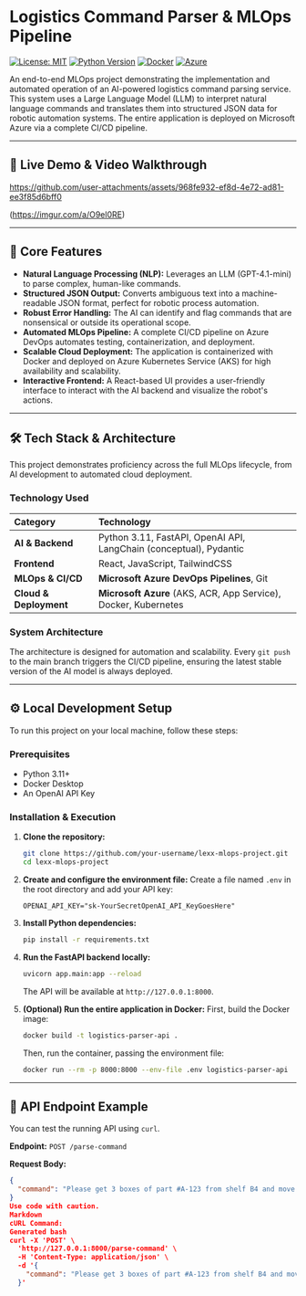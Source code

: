 # Logistics Command Parser & MLOps Pipeline

[![License: MIT](https://img.shields.io/badge/License-MIT-blue.svg)](https://opensource.org/licenses/MIT)
[![Python Version](https://img.shields.io/badge/python-3.11-blue.svg)](https://www.python.org/downloads/release/python-311/)
[![Docker](https://img.shields.io/badge/docker-%230db7ed.svg?style=for-the-badge&logo=docker&logoColor=white)](https://www.docker.com/)
[![Azure](https://img.shields.io/badge/azure-%230072C6.svg?style=for-the-badge&logo=microsoftazure&logoColor=white)](https://azure.microsoft.com/)

An end-to-end MLOps project demonstrating the implementation and automated operation of an AI-powered logistics command parsing service. This system uses a Large Language Model (LLM) to interpret natural language commands and translates them into structured JSON data for robotic automation systems. The entire application is deployed on Microsoft Azure via a complete CI/CD pipeline.

---

## 🚀 Live Demo & Video Walkthrough

https://github.com/user-attachments/assets/968fe932-ef8d-4e72-ad81-ee3f85d6bff0




(https://imgur.com/a/O9el0RE)

---

## 🌟 Core Features

- **Natural Language Processing (NLP):** Leverages an LLM (GPT-4.1-mini) to parse complex, human-like commands.
- **Structured JSON Output:** Converts ambiguous text into a machine-readable JSON format, perfect for robotic process automation.
- **Robust Error Handling:** The AI can identify and flag commands that are nonsensical or outside its operational scope.
- **Automated MLOps Pipeline:** A complete CI/CD pipeline on Azure DevOps automates testing, containerization, and deployment.
- **Scalable Cloud Deployment:** The application is containerized with Docker and deployed on Azure Kubernetes Service (AKS) for high availability and scalability.
- **Interactive Frontend:** A React-based UI provides a user-friendly interface to interact with the AI backend and visualize the robot's actions.

---

## 🛠️ Tech Stack & Architecture

This project demonstrates proficiency across the full MLOps lifecycle, from AI development to automated cloud deployment.

### Technology Used

| Category | Technology |
| :--- | :--- |
| **AI & Backend** | Python 3.11, FastAPI, OpenAI API, LangChain (conceptual), Pydantic |
| **Frontend** | React, JavaScript, TailwindCSS |
| **MLOps & CI/CD** | **Microsoft Azure DevOps Pipelines**, Git |
| **Cloud & Deployment**| **Microsoft Azure** (AKS, ACR, App Service), Docker, Kubernetes |

### System Architecture

The architecture is designed for automation and scalability. Every `git push` to the main branch triggers the CI/CD pipeline, ensuring the latest stable version of the AI model is always deployed.



---

## ⚙️ Local Development Setup

To run this project on your local machine, follow these steps:

### Prerequisites

- Python 3.11+
- Docker Desktop
- An OpenAI API Key

### Installation & Execution

1.  **Clone the repository:**
    ```bash
    git clone https://github.com/your-username/lexx-mlops-project.git
    cd lexx-mlops-project
    ```

2.  **Create and configure the environment file:**
    Create a file named `.env` in the root directory and add your API key:
    ```
    OPENAI_API_KEY="sk-YourSecretOpenAI_API_KeyGoesHere"
    ```

3.  **Install Python dependencies:**
    ```bash
    pip install -r requirements.txt
    ```

4.  **Run the FastAPI backend locally:**
    ```bash
    uvicorn app.main:app --reload
    ```
    The API will be available at `http://127.0.0.1:8000`.

5.  **(Optional) Run the entire application in Docker:**
    First, build the Docker image:
    ```bash
    docker build -t logistics-parser-api .
    ```
    Then, run the container, passing the environment file:
    ```bash
    docker run --rm -p 8000:8000 --env-file .env logistics-parser-api
    ```

---

## 🧪 API Endpoint Example

You can test the running API using `curl`.

**Endpoint:** `POST /parse-command`

**Request Body:**
```json
{
  "command": "Please get 3 boxes of part #A-123 from shelf B4 and move them to assembly station 2."
}
Use code with caution.
Markdown
cURL Command:
Generated bash
curl -X 'POST' \
  'http://127.0.0.1:8000/parse-command' \
  -H 'Content-Type: application/json' \
  -d '{
    "command": "Please get 3 boxes of part #A-123 from shelf B4 and move them to assembly station 2."
  }'
